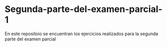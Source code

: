 # Segunda-parte-del-examen-parcial-1
En este repositoio se encuentran los ejercicios realizados para la segunda parte del examen parcial
